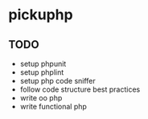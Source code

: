 # pickuphp

## TODO
 - setup phpunit
 - setup phplint
 - setup php code sniffer
 - follow code structure best practices
 - write oo php
 - write functional php
 
